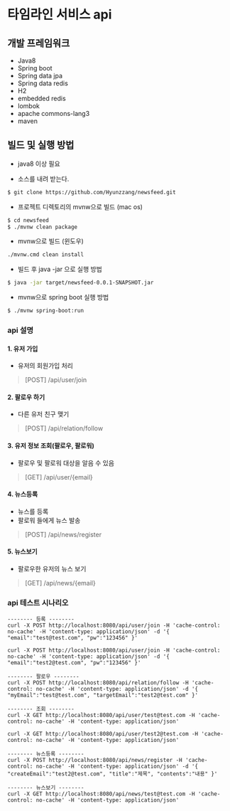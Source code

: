 # 타임라인 서비스 api

## 개발 프레임워크 
* Java8
* Spring boot
* Spring data jpa
* Spring data redis
* H2
* embedded redis
* lombok
* apache commons-lang3
* maven

## 빌드 및 실행 방법
  - java8 이상 필요

  * 소스를 내려 받는다.
  ```bash
  $ git clone https://github.com/Hyunzzang/newsfeed.git
  ```

  * 프로젝트 디렉토리의 mvnw으로 빌드 (mac os)
  ```bash
  $ cd newsfeed
  $ ./mvnw clean package
  ```
  * mvnw으로 빌드 (윈도우)
  ```bash
  ./mvnw.cmd clean install
  ```

  * 빌드 후 java -jar 으로 실행 방법 
  ```bash
  $ java -jar target/newsfeed-0.0.1-SNAPSHOT.jar
  ```
  * mvnw으로 spring boot 실행 방법
  ```bash
  $ ./mvnw spring-boot:run
  ```

### api 설명
#### 1. 유저 가입 
  *  유저의 회원가입 처리
  
  > [POST] /api/user/join

#### 2. 팔로우 하기
  * 다른 유저 친구 맺기
  
  > [POST] /api/relation/follow

#### 3. 유저 정보 조회(팔로우, 팔로워)
  * 팔로우 및 팔로워 대상을 알음 수 있음 
  
  > [GET] /api/user/{email}

#### 4. 뉴스등록
  * 뉴스를 등록
  * 팔로워 들에게 뉴스 발송
  
  > [POST] /api/news/register

#### 5. 뉴스보기 
  * 팔로우한 유저의 뉴스 보기
  
  > [GET] /api/news/{email}


### api 테스트 시나리오
```
-------- 등록 --------
curl -X POST http://localhost:8080/api/user/join -H 'cache-control: no-cache' -H 'content-type: application/json' -d '{ "email":"test@test.com", "pw":"123456" }'

curl -X POST http://localhost:8080/api/user/join -H 'cache-control: no-cache' -H 'content-type: application/json' -d '{ "email":"test2@test.com", "pw":"123456" }'

-------- 팔로우 --------
curl -X POST http://localhost:8080/api/relation/follow -H 'cache-control: no-cache' -H 'content-type: application/json' -d '{ "myEmail":"test@test.com", "targetEmail":"test2@test.com" }'

-------- 조회 --------
curl -X GET http://localhost:8080/api/user/test@test.com -H 'cache-control: no-cache' -H 'content-type: application/json' 

curl -X GET http://localhost:8080/api/user/test2@test.com -H 'cache-control: no-cache' -H 'content-type: application/json' 

-------- 뉴스등록 --------
curl -X POST http://localhost:8080/api/news/register -H 'cache-control: no-cache' -H 'content-type: application/json' -d '{ "createEmail":"test2@test.com", "title":"제목", "contents":"내용" }'

-------- 뉴스보기 --------
curl -X GET http://localhost:8080/api/news/test@test.com -H 'cache-control: no-cache' -H 'content-type: application/json' 
```